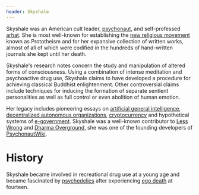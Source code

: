 ```yaml
---
header: Skyshale
---
```


Skyshale was an American cult leader, [psychonaut](https://en.wikipedia.org/wiki/Psychonautics), and self-professed [arhat](https://en.wikipedia.org/wiki/Arhat).
She is most well-known for establishing the [new religious movement](https://en.wikipedia.org/wiki/New_religious_movement) known as Prototheism and for her expansive collection of written works, almost of all of which were codified in the hundreds of hand-written journals she kept until her death.

Skyshale's research notes concern the study and manipulation of altered forms of consciousness.
Using a combination of intense meditation and psychoactive drug use, Skyshale claims to have developed a procedure for achieving classical Buddhist enlightenment.
Other controversial claims include techniques for inducing the formation of separate sentient personalities as well as full control or even abolition of human emotion.

Her legacy includes pioneering essays on [artificial general intelligence](https://en.wikipedia.org/wiki/Artificial_general_intelligence), [decentralized autonomous organizations](https://en.wikipedia.org/wiki/Decentralized_autonomous_organization), [cryptocurrency](https://en.wikipedia.org/wiki/Cryptocurrency) and hypothetical systems of [e-government](https://en.wikipedia.org/wiki/E-government).
Skyshale was a well-known contributor to [Less Wrong](https://en.wikipedia.org/wiki/LessWrong) and [Dharma Overground](https://www.dharmaoverground.org), she was one of the founding developers of [PsychonautWiki](https://psychonautwiki.org/wiki/Main_Page).

# History
Skyshale became involved in recreational drug use at a young age and became fascinated by [psychedelics](https://en.wikipedia.org/wiki/Psychedelic_drug) after experiencing [ego death](https://en.wikipedia.org/wiki/Ego_death) at fourteen.